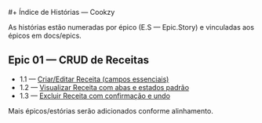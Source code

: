 #+ Índice de Histórias — Cookzy

As histórias estão numeradas por épico (E.S — Epic.Story) e vinculadas aos épicos em docs/epics.

## Epic 01 — CRUD de Receitas
- 1.1 — [Criar/Editar Receita (campos essenciais)](1.1.criar-editar-receita.md)
- 1.2 — [Visualizar Receita com abas e estados padrão](1.2.visualizar-receita-com-abas.md)
- 1.3 — [Excluir Receita com confirmação e undo](1.3.excluir-receita-com-confirmacao-e-undo.md)

Mais épicos/estórias serão adicionados conforme alinhamento.
